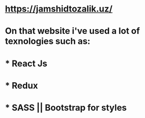 # https://jamshidtozalik.uz/

# On that website i've used a lot of texnologies such as:

# * React Js
# * Redux
# * SASS || Bootstrap for styles
